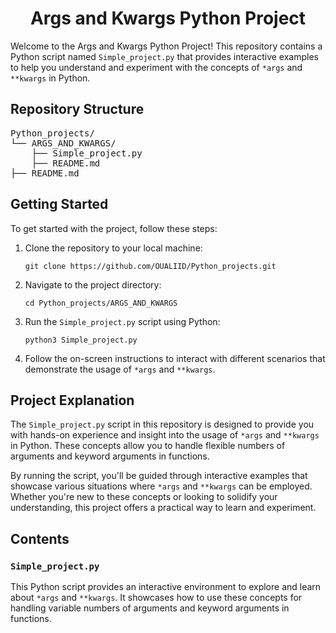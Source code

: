 <!DOCTYPE html>
<html>
<head>
</head>
<body>

<h1><div align="center">Args and Kwargs Python Project</h1></div>

<p>Welcome to the Args and Kwargs Python Project! This repository contains a Python script named <code>Simple_project.py</code> that provides interactive examples to help you understand and experiment with the concepts of <code>*args</code> and <code>**kwargs</code> in Python.</p>

<h2>Repository Structure</h2>

<pre>
Python_projects/
└── ARGS_AND_KWARGS/
    ├── Simple_project.py
    ├── README.md
├── README.md
</pre>

<h2>Getting Started</h2>

<p>To get started with the project, follow these steps:</p>

<ol>
<li>Clone the repository to your local machine:</li>
<pre><code>git clone https://github.com/OUALIID/Python_projects.git</code></pre>

<li>Navigate to the project directory:</li>
<pre><code>cd Python_projects/ARGS_AND_KWARGS</code></pre>

<li>Run the <code>Simple_project.py</code> script using Python:</li>
<pre><code>python3 Simple_project.py</code></pre>

<li>Follow the on-screen instructions to interact with different scenarios that demonstrate the usage of <code>*args</code> and <code>**kwargs</code>.</li>
</ol>

<h2>Project Explanation</h2>

<p>The <code>Simple_project.py</code> script in this repository is designed to provide you with hands-on experience and insight into the usage of <code>*args</code> and <code>**kwargs</code> in Python. These concepts allow you to handle flexible numbers of arguments and keyword arguments in functions.</p>

<p>By running the script, you'll be guided through interactive examples that showcase various situations where <code>*args</code> and <code>**kwargs</code> can be employed. Whether you're new to these concepts or looking to solidify your understanding, this project offers a practical way to learn and experiment.</p>

<h2>Contents</h2>

<h3><code>Simple_project.py</code></h3>

<p>This Python script provides an interactive environment to explore and learn about <code>*args</code> and <code>**kwargs</code>. It showcases how to use these concepts for handling variable numbers of arguments and keyword arguments in functions.</p>

</body>
</html>
